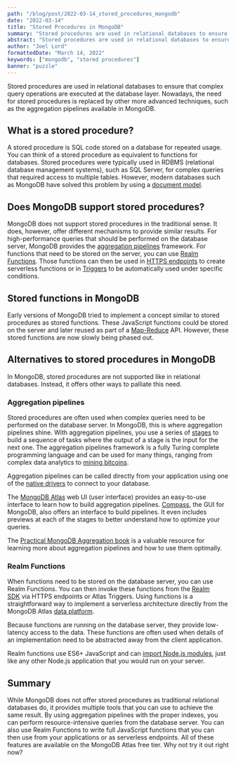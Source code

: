 ```yaml
---
path: "/blog/post/2022-03-14_stored_procedures_mongodb"
date: "2022-03-14"
title: "Stored Procedures in MongoDB"
summary: "Stored procedures are used in relational databases to ensure that complex query operations are executed at the database layer. Nowadays, the need for stored procedures is replaced by other more advanced techniques, such as the aggregation pipelines available in MongoDB."
abstract: "Stored procedures are used in relational databases to ensure that complex query operations are executed at the database layer. Nowadays, the need for stored procedures is replaced by other more advanced techniques, such as the aggregation pipelines available in MongoDB."
author: "Joel Lord"
formattedDate: "March 14, 2022"
keywords: ["mongodb", "stored procedures"]
banner: "puzzle"
---
```

Stored procedures are used in relational databases to ensure that complex query operations are executed at the database layer. Nowadays, the need for stored procedures is replaced by other more advanced techniques, such as the aggregation pipelines available in MongoDB.

What is a stored procedure?
---------------------------

A stored procedure is SQL code stored on a database for repeated usage. You can think of a stored procedure as equivalent to functions for databases. Stored procedures were typically used in RDBMS (relational database management systems), such as SQL Server, for complex queries that required access to multiple tables. However, modern databases such as MongoDB have solved this problem by using a [document model](https://www.mongodb.com/document-databases).

Does MongoDB support stored procedures?
---------------------------------------

MongoDB does not support stored procedures in the traditional sense. It does, however, offer different mechanisms to provide similar results. For high-performance queries that should be performed on the database server, MongoDB provides the [aggregation pipelines](https://docs.mongodb.com/manual/aggregation/) framework. For functions that need to be stored on the server, you can use [Realm Functions](https://docs.mongodb.com/realm/functions/). Those functions can then be used in [HTTPS endpoints](https://docs.mongodb.com/realm/endpoints/) to create serverless functions or in [Triggers](https://docs.mongodb.com/realm/triggers/overview/) to be automatically used under specific conditions.

Stored functions in MongoDB
---------------------------

Early versions of MongoDB tried to implement a concept similar to stored procedures as stored functions. These JavaScript functions could be stored on the server and later reused as part of a [Map-Reduce](https://docs.mongodb.com/manual/core/map-reduce/) API. However, these stored functions are now slowly being phased out.

Alternatives to stored procedures in MongoDB
--------------------------------------------

In MongoDB, stored procedures are not supported like in relational databases. Instead, it offers other ways to palliate this need.

### Aggregation pipelines

Stored procedures are often used when complex queries need to be performed on the database server. In MongoDB, this is where aggregation pipelines shine. With aggregation pipelines, you use a series of [stages](https://docs.mongodb.com/manual/reference/operator/aggregation-pipeline/) to build a sequence of tasks where the output of a stage is the input for the next one. The aggregation pipelines framework is a fully Turing complete programming language and can be used for many things, ranging from complex data analytics to [mining bitcoins](https://github.com/johnlpage/MongoAggMiner).

Aggregation pipelines can be called directly from your application using one of the [native drivers](https://docs.mongodb.com/drivers/) to connect to your database.

The [MongoDB Atlas](https://www.mongodb.com/cloud/atlas) web UI (user interface) provides an easy-to-use interface to learn how to build aggregation pipelines. [Compass](https://www.mongodb.com/products/compass), the GUI for MongoDB, also offers an interface to build pipelines. It even includes previews at each of the stages to better understand how to optimize your queries.

The [Practical MongoDB Aggregation book](https://www.practical-mongodb-aggregations.com/) is a valuable resource for learning more about aggregation pipelines and how to use them optimally.

### Realm Functions

When functions need to be stored on the database server, you can use Realm Functions. You can then invoke these functions from the [Realm SDK](https://docs.mongodb.com/realm/sdk/) via HTTPS endpoints or Atlas Triggers. Using functions is a straightforward way to implement a serverless architecture directly from the MongoDB Atlas [data platform](https://www.mongodb.com/what-is-a-data-platform).

Because functions are running on the database server, they provide low-latency access to the data. These functions are often used when details of an implementation need to be abstracted away from the client application.

Realm functions use ES6+ JavaScript and can [import Node.js modules](https://docs.mongodb.com/realm/functions/import-external-dependencies/), just like any other Node.js application that you would run on your server.

Summary
-------

While MongoDB does not offer stored procedures as traditional relational databases do, it provides multiple tools that you can use to achieve the same result. By using aggregation pipelines with the proper indexes, you can perform resource-intensive queries from the database server. You can also use Realm Functions to write full JavaScript functions that you can then use from your applications or as serverless endpoints. All of these features are available on the MongoDB Atlas free tier. Why not try it out right now?